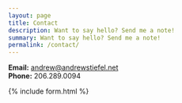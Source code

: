 ```yaml
---
layout: page
title: Contact
description: Want to say hello? Send me a note!
summary: Want to say hello? Send me a note!
permalink: /contact/
---
```


**Email:** andrew@andrewstiefel.net  
**Phone:** 206.289.0094

{% include form.html %}